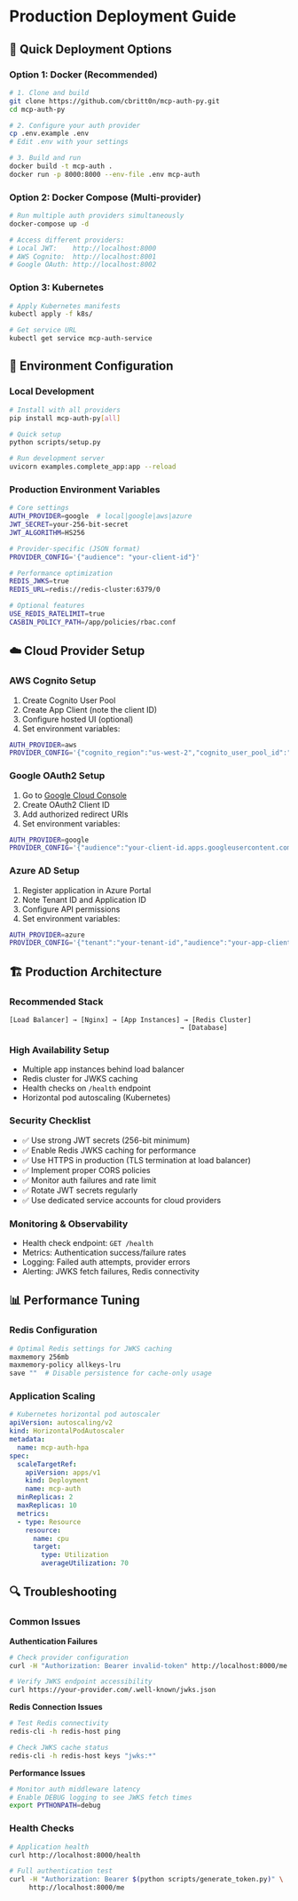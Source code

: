 # Production Deployment Guide

## 🚀 Quick Deployment Options

### Option 1: Docker (Recommended)

```bash
# 1. Clone and build
git clone https://github.com/cbritt0n/mcp-auth-py.git
cd mcp-auth-py

# 2. Configure your auth provider
cp .env.example .env
# Edit .env with your settings

# 3. Build and run
docker build -t mcp-auth .
docker run -p 8000:8000 --env-file .env mcp-auth
```

### Option 2: Docker Compose (Multi-provider)

```bash
# Run multiple auth providers simultaneously
docker-compose up -d

# Access different providers:
# Local JWT:    http://localhost:8000
# AWS Cognito:  http://localhost:8001  
# Google OAuth: http://localhost:8002
```

### Option 3: Kubernetes

```bash
# Apply Kubernetes manifests
kubectl apply -f k8s/

# Get service URL
kubectl get service mcp-auth-service
```

## 🔧 Environment Configuration

### Local Development
```bash
# Install with all providers
pip install mcp-auth-py[all]

# Quick setup
python scripts/setup.py

# Run development server
uvicorn examples.complete_app:app --reload
```

### Production Environment Variables

```bash
# Core settings
AUTH_PROVIDER=google  # local|google|aws|azure
JWT_SECRET=your-256-bit-secret
JWT_ALGORITHM=HS256

# Provider-specific (JSON format)
PROVIDER_CONFIG='{"audience": "your-client-id"}'

# Performance optimization
REDIS_JWKS=true
REDIS_URL=redis://redis-cluster:6379/0

# Optional features
USE_REDIS_RATELIMIT=true
CASBIN_POLICY_PATH=/app/policies/rbac.conf
```

## ☁️ Cloud Provider Setup

### AWS Cognito Setup
1. Create Cognito User Pool
2. Create App Client (note the client ID)
3. Configure hosted UI (optional)
4. Set environment variables:

```bash
AUTH_PROVIDER=aws
PROVIDER_CONFIG='{"cognito_region":"us-west-2","cognito_user_pool_id":"us-west-2_XXXXXXXXX","audience":"your-client-id"}'
```

### Google OAuth2 Setup
1. Go to [Google Cloud Console](https://console.cloud.google.com/)
2. Create OAuth2 Client ID
3. Add authorized redirect URIs
4. Set environment variables:

```bash
AUTH_PROVIDER=google
PROVIDER_CONFIG='{"audience":"your-client-id.apps.googleusercontent.com"}'
```

### Azure AD Setup
1. Register application in Azure Portal
2. Note Tenant ID and Application ID
3. Configure API permissions
4. Set environment variables:

```bash
AUTH_PROVIDER=azure
PROVIDER_CONFIG='{"tenant":"your-tenant-id","audience":"your-app-client-id"}'
```

## 🏗️ Production Architecture

### Recommended Stack
```
[Load Balancer] → [Nginx] → [App Instances] → [Redis Cluster]
                                           → [Database]
```

### High Availability Setup
- Multiple app instances behind load balancer
- Redis cluster for JWKS caching
- Health checks on `/health` endpoint
- Horizontal pod autoscaling (Kubernetes)

### Security Checklist
- ✅ Use strong JWT secrets (256-bit minimum)
- ✅ Enable Redis JWKS caching for performance
- ✅ Use HTTPS in production (TLS termination at load balancer)
- ✅ Implement proper CORS policies
- ✅ Monitor auth failures and rate limit
- ✅ Rotate JWT secrets regularly
- ✅ Use dedicated service accounts for cloud providers

### Monitoring & Observability
- Health check endpoint: `GET /health`
- Metrics: Authentication success/failure rates
- Logging: Failed auth attempts, provider errors
- Alerting: JWKS fetch failures, Redis connectivity

## 📊 Performance Tuning

### Redis Configuration
```bash
# Optimal Redis settings for JWKS caching
maxmemory 256mb
maxmemory-policy allkeys-lru
save ""  # Disable persistence for cache-only usage
```

### Application Scaling
```yaml
# Kubernetes horizontal pod autoscaler
apiVersion: autoscaling/v2
kind: HorizontalPodAutoscaler
metadata:
  name: mcp-auth-hpa
spec:
  scaleTargetRef:
    apiVersion: apps/v1
    kind: Deployment
    name: mcp-auth
  minReplicas: 2
  maxReplicas: 10
  metrics:
  - type: Resource
    resource:
      name: cpu
      target:
        type: Utilization
        averageUtilization: 70
```

## 🔍 Troubleshooting

### Common Issues

**Authentication Failures**
```bash
# Check provider configuration
curl -H "Authorization: Bearer invalid-token" http://localhost:8000/me

# Verify JWKS endpoint accessibility
curl https://your-provider.com/.well-known/jwks.json
```

**Redis Connection Issues**
```bash
# Test Redis connectivity
redis-cli -h redis-host ping

# Check JWKS cache status
redis-cli -h redis-host keys "jwks:*"
```

**Performance Issues**
```bash
# Monitor auth middleware latency
# Enable DEBUG logging to see JWKS fetch times
export PYTHONPATH=debug
```

### Health Checks
```bash
# Application health
curl http://localhost:8000/health

# Full authentication test
curl -H "Authorization: Bearer $(python scripts/generate_token.py)" \
     http://localhost:8000/me
```